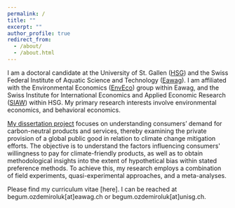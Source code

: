 ```yaml
---
permalink: /
title: ""
excerpt: ""
author_profile: true
redirect_from: 
  - /about/
  - /about.html
---
```


<p>I am a doctoral candidate at the University of St. Gallen (<a href="https://www.unisg.ch/en/" target="_blank">HSG</a>) and the Swiss Federal Institute of Aquatic Science and Technology (<a href="https://www.eawag.ch/en/" target="_blank">Eawag</a>). I am affiliated with the Environmental Economics (<a href="https://www.eawag.ch/en/department/ess/main-focus/environmental-economics-enveco/" target="_blank">EnvEco</a>) group within Eawag, and the Swiss Institute for International Economics and Applied Economic Research (<a href="https://siaw.unisg.ch/en" target="_blank">SIAW</a>) within HSG. My primary research interests involve environmental economics, and behavioral economics.</p>

<p><a href="https://www.eawag.ch/en/department/ess/projects/understanding-the-demand-for-carbon-neutral-products-and-services/" target="_blank">My dissertation project</a> focuses on understanding consumers’ demand for carbon-neutral products and services, thereby examining the private provision of a global public good in relation to climate change mitigation efforts. The objective is to understand the factors influencing consumers' willingness to pay for climate-friendly products, as well as to obtain methodological insights into the extent of hypothetical bias within stated preference methods. To achieve this, my research employs a combination of field experiments, quasi-experimental approaches, and a meta-analyses. 

Please find my curriculum vitae [here]. I can be reached at begum.ozdemiroluk[at]eawag.ch or begum.ozdemiroluk[at]unisg.ch.



